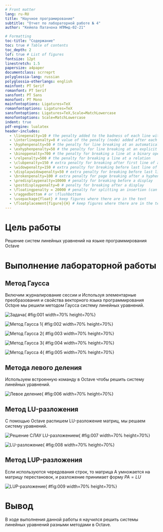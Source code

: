 ```yaml
---
# Front matter
lang: ru-RU
title: "Научное програмирование"
subtitle: "Отчет по лабораторной работе № 4"
author: "Кейела Патачона НПМмд-02-21"

# Formatting
toc-title: "Содержание"
toc: true # Table of contents
toc_depth: 2
lof: true # List of figures
fontsize: 12pt
linestretch: 1.5
papersize: a4paper
documentclass: scrreprt
polyglossia-lang: russian
polyglossia-otherlangs: english
mainfont: PT Serif
romanfont: PT Serif
sansfont: PT Sans
monofont: PT Mono
mainfontoptions: Ligatures=TeX
romanfontoptions: Ligatures=TeX
sansfontoptions: Ligatures=TeX,Scale=MatchLowercase
monofontoptions: Scale=MatchLowercase
indent: true
pdf-engine: lualatex
header-includes:
  - \linepenalty=10 # the penalty added to the badness of each line within a paragraph (no associated penalty node) Increasing the value makes tex try to have fewer lines in the paragraph.
  - \interlinepenalty=0 # value of the penalty (node) added after each line of a paragraph.
  - \hyphenpenalty=50 # the penalty for line breaking at an automatically inserted hyphen
  - \exhyphenpenalty=50 # the penalty for line breaking at an explicit hyphen
  - \binoppenalty=700 # the penalty for breaking a line at a binary operator
  - \relpenalty=500 # the penalty for breaking a line at a relation
  - \clubpenalty=150 # extra penalty for breaking after first line of a paragraph
  - \widowpenalty=150 # extra penalty for breaking before last line of a paragraph
  - \displaywidowpenalty=50 # extra penalty for breaking before last line before a display math
  - \brokenpenalty=100 # extra penalty for page breaking after a hyphenated line
  - \predisplaypenalty=10000 # penalty for breaking before a display
  - \postdisplaypenalty=0 # penalty for breaking after a display
  - \floatingpenalty = 20000 # penalty for splitting an insertion (can only be split footnote in standard LaTeX)
  - \raggedbottom # or \flushbottom
  - \usepackage{float} # keep figures where there are in the text
  - \floatplacement{figure}{H} # keep figures where there are in the text
---
```


# Цель работы

Решение систем линейных уравнений на языке программирования Octave


# Выполнение лабораторной работы

## Метод Гаусса

Включим журналирование сессии и  Используя элементарные преобразования и свойства векторного языка программирования Octqve мы решили методом Гаусса систему линейных уравнений.

![Задача](../image/00.png){ #fig:001 width=70% height=70%}

![Метод Гаусса 1](../image/01.png){ #fig:002 width=70% height=70%}

![Метод Гаусса 2](../image/02.png){ #fig:003 width=70% height=70%}

![Метод Гаусса 3](../image/03.png){ #fig:004 width=70% height=70%}

![Метод Гаусса 4](../image/04.png){ #fig:005 width=70% height=70%}

## Метода левого деления

Используем встроенную команду в Octave чтобы решить систему линейных уравнений.

![Левое деление](../image/05.png){ #fig:006 width=70% height=70%}

## Метод LU-разложения

С помощью Octave распишем LU-разложение матриц, мы решаем систему уравнений. 

![Решение СЛАУ LU-разложением](../image/08.png){ #fig:007 width=70% height=70%}

![LU-разложение](../image/06.png){ #fig:008 width=70% height=70%}

## Метод LUP-разложения

Если используются чередования строк, то матрица A умножается на матрицу перестановок, и разложение принимает форму $PA = LU$

![LUP-разложение](../image/07.png){ #fig:009 width=70% height=70%}

# Вывод

В ходе выполнения данной работы я научился решить системы линейных уравнений разными методами в Octave. 